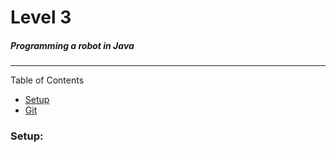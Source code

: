 # Level 3 #
##### *Programming a robot in Java* #####
____

Table of Contents
* [Setup](#setup)
* [Git](#git)

### Setup: ###
